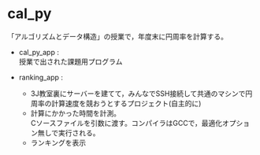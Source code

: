 # cal_py
「アルゴリズムとデータ構造」の授業で，年度末に円周率を計算する。

- cal_py_app :  
授業で出された課題用プログラム

- ranking_app :  
  - 3J教室裏にサーバーを建てて，みんなでSSH接続して共通のマシンで円周率の計算速度を競おうとするプロジェクト(自主的に)
  - 計算にかかった時間を計測。  
  Cソースファイルを引数に渡す。コンパイラはGCCで，最適化オプション無しで実行される。
  - ランキングを表示
